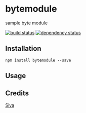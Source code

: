 # bytemodule

sample byte module

[![build status](https://secure.travis-ci.org/Siva/bytemodule.svg)](http://travis-ci.org/Siva/bytemodule)
[![dependency status](https://david-dm.org/Siva/bytemodule.svg)](https://david-dm.org/Siva/bytemodule)

## Installation

```
npm install bytemodule --save
```

## Usage

## Credits
[Siva](https://github.com/Siva/)
